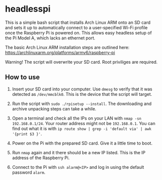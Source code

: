 # headlesspi

This is a simple bash script that installs Arch Linux ARM onto an SD card
and sets it up to automatically connect to a user-specified Wi-Fi profile once the Raspberry Pi is powered on.
This allows easy headless setup of the Pi Model A, which lacks an ethernet port.

The basic Arch Linux ARM installation steps are outlined here: https://archlinuxarm.org/platforms/armv6/raspberry-pi

Warning! The script will overwrite your SD card.
Root priviliges are required.

## How to use

1. Insert your SD card into your computer. Use `dmesg` to verify that it was detected
as `/dev/mmcblk0`. This is the device that the script will target.

2. Run the script with `sudo ./rpisetup --install`.
The downloading and archive unpacking steps can take a while.

3. Open a terminal and check all the IPs on your LAN with `nmap -sn 192.168.0.1/24`.
Your router address might not be `192.168.0.1`.
You can find out what it is with `ip route show | grep -i 'default via' | awk '{print $3 }'`.

3. Power on the Pi with the prepared SD card. Give it a little time to boot.

4. Run `nmap` again and it there should be a new IP listed.
This is the IP address of the Raspberry Pi.

5. Connect to the Pi with `ssh alarm@<IP>` and log in using the default password `alarm`.
